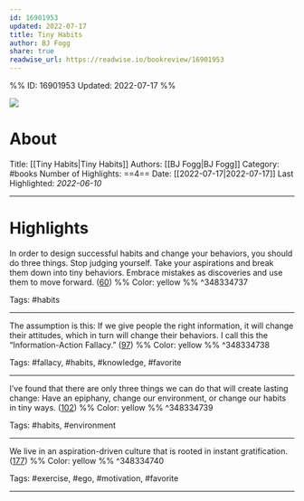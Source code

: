 ```yaml
---
id: 16901953
updated: 2022-07-17
title: Tiny Habits
author: BJ Fogg
share: true
readwise_url: https://readwise.io/bookreview/16901953
---
```


%%
ID: 16901953
Updated: 2022-07-17
%%

![]( https://images-na.ssl-images-amazon.com/images/I/41PQoet-vbL._SL500_.jpg)

# About
Title: [[Tiny Habits|Tiny Habits]]
Authors: [[BJ Fogg|BJ Fogg]]
Category: #books
Number of Highlights: ==4==
Date: [[2022-07-17|2022-07-17]]
Last Highlighted: *2022-06-10*

---

# Highlights

In order to design successful habits and change your behaviors, you should do three things. Stop judging yourself. Take your aspirations and break them down into tiny behaviors. Embrace mistakes as discoveries and use them to move forward. ([60](https://readwise.io/to_kindle?action=open&asin=B07LC9KDP5&location=60)) %% Color: yellow %% ^348334737

Tags: #habits

---
The assumption is this: If we give people the right information, it will change their attitudes, which in turn will change their behaviors. I call this the “Information-Action Fallacy.” ([97](https://readwise.io/to_kindle?action=open&asin=B07LC9KDP5&location=97)) %% Color: yellow %% ^348334738

Tags: #fallacy, #habits, #knowledge, #favorite

---
I’ve found that there are only three things we can do that will create lasting change: Have an epiphany, change our environment, or change our habits in tiny ways. ([102](https://readwise.io/to_kindle?action=open&asin=B07LC9KDP5&location=102)) %% Color: yellow %% ^348334739

Tags: #habits, #environment

---
We live in an aspiration-driven culture that is rooted in instant gratification. ([177](https://readwise.io/to_kindle?action=open&asin=B07LC9KDP5&location=177)) %% Color: yellow %% ^348334740

Tags: #exercise, #ego, #motivation, #favorite

---